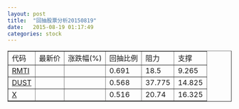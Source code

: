 ```yaml
---
layout: post
title:  "回抽股票分析20150819"
date:   2015-08-19 01:17:49
categories: stock
---
```

<script type="text/javascript">
var stockList = []
stockList.push('gb_rmti');
stockList.push('gb_dust');
stockList.push('gb_x');
</script>
<table border="1">
 <tr>
 <td>代码</td>
 <td>最新价</td>
 <td>涨跌幅(%)</td>
 <td>回抽比例</td>
 <td>阻力</td>
 <td>支撑</td>
</tr>
  <tr id="rmti">
  <td><a href="http://stock.finance.sina.com.cn/usstock/quotes/RMTI.html" target="_blank">RMTI</a></td><td></td><td></td><td>0.691</td><td>18.5</td><td>9.265</td></tr>
  <tr id="dust">
  <td><a href="http://stock.finance.sina.com.cn/usstock/quotes/DUST.html" target="_blank">DUST</a></td><td></td><td></td><td>0.568</td><td>37.775</td><td>14.825</td></tr>
  <tr id="x">
  <td><a href="http://stock.finance.sina.com.cn/usstock/quotes/X.html" target="_blank">X</a></td><td></td><td></td><td>0.516</td><td>20.74</td><td>16.325</td></tr>
</table>
